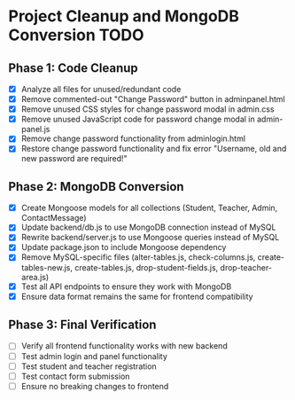 # Project Cleanup and MongoDB Conversion TODO

## Phase 1: Code Cleanup
- [x] Analyze all files for unused/redundant code
- [x] Remove commented-out "Change Password" button in adminpanel.html
- [x] Remove unused CSS styles for change password modal in admin.css
- [x] Remove unused JavaScript code for password change modal in admin-panel.js
- [x] Remove change password functionality from adminlogin.html
- [x] Restore change password functionality and fix error "Username, old and new password are required!"

## Phase 2: MongoDB Conversion
- [x] Create Mongoose models for all collections (Student, Teacher, Admin, ContactMessage)
- [x] Update backend/db.js to use MongoDB connection instead of MySQL
- [x] Rewrite backend/server.js to use Mongoose queries instead of MySQL
- [x] Update package.json to include Mongoose dependency
- [x] Remove MySQL-specific files (alter-tables.js, check-columns.js, create-tables-new.js, create-tables.js, drop-student-fields.js, drop-teacher-area.js)
- [x] Test all API endpoints to ensure they work with MongoDB
- [x] Ensure data format remains the same for frontend compatibility

## Phase 3: Final Verification
- [ ] Verify all frontend functionality works with new backend
- [ ] Test admin login and panel functionality
- [ ] Test student and teacher registration
- [ ] Test contact form submission
- [ ] Ensure no breaking changes to frontend
